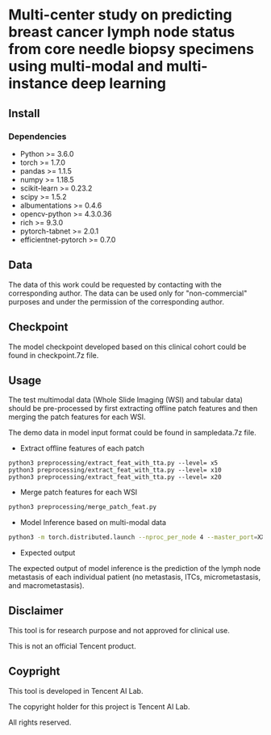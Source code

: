 # Multi-center study on predicting breast cancer lymph node status from core needle biopsy specimens using multi-modal and multi-instance deep learning

## Install

### Dependencies

- Python >= 3.6.0
- torch >= 1.7.0
- pandas >= 1.1.5
- numpy >= 1.18.5
- scikit-learn >= 0.23.2
- scipy >= 1.5.2
- albumentations >= 0.4.6
- opencv-python >= 4.3.0.36
- rich >= 9.3.0
- pytorch-tabnet >= 2.0.1
- efficientnet-pytorch >= 0.7.0 

## Data

The data of this work could be requested by contacting with the corresponding author. The data can be used only for "non-commercial" purposes and under the permission of the corresponding author.

## Checkpoint

The model checkpoint developed based on this clinical cohort could be found in checkpoint.7z file. 

## Usage

The test multimodal data (Whole Slide Imaging (WSI) and tabular data) should be pre-processed by first extracting offline patch features and then merging the patch features for each WSI.

The demo data in model input format could be found in sampledata.7z file.
 
- Extract offline features of each patch
```
python3 preprocessing/extract_feat_with_tta.py --level= x5
python3 preprocessing/extract_feat_with_tta.py --level= x10
python3 preprocessing/extract_feat_with_tta.py --level= x20
```

- Merge patch features for each WSI

```bash
python3 preprocessing/merge_patch_feat.py
```

- Model Inference based on multi-modal data

```bash
python3 -m torch.distributed.launch --nproc_per_node 4 --master_port=XXXX model_inference.py --cfg ./configs/test.yaml
```

- Expected output

The expected output of model inference is the prediction of the lymph node metastasis of each individual patient (no metastasis, ITCs, micrometastasis, and macrometastasis).

## Disclaimer
This tool is for research purpose and not approved for clinical use.

This is not an official Tencent product.

## Coypright

This tool is developed in Tencent AI Lab.

The copyright holder for this project is Tencent AI Lab.

All rights reserved.